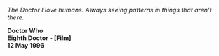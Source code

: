 _The Doctor_ _I love humans. Always seeing patterns in things that aren't there._

**Doctor Who  
Eighth Doctor - [Film]  
12 May 1996**